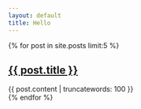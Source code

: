 ```yaml
--- 
layout: default
title: Hello
---
```


{% for post in site.posts limit:5 %}
<div>
  <h2><a href='{{ post.url }}'>{{ post.title }}</a></h2>
  {{ post.content | truncatewords: 100 }}
</div>
{% endfor %}
